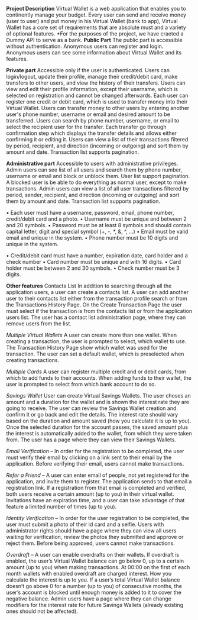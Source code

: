 **Project Description**
Virtual Wallet is a web application that enables you to continently manage your budget. Every user can send and receive money (user to user) and put money in his Virtual Wallet (bank to app), Virtual Wallet has a core set of requirements that are absolute must and a variety of optional features.
*For the purposes of the project, we have craeted a Dummy API to serve as a bank.
**Public Part**
The public part is accessible without authentication. Anonymous users can register and login. Anonymous users can see some information about Virtual Wallet and its features.

**Private part**
Accessible only if the user is authenticated. Users can login/logout, update their profile, manage their credit/debit card, make transfers to other users, and view the history of their transfers. Users can view and edit their profile information, except their username, which is selected on registration and cannot be changed afterwards. Each user can register one credit or debit card, which is used to transfer money into their Virtual Wallet. Users can transfer money to other users by entering another user's phone number, username or email and desired amount to be transferred. Users can search by phone number, username, or email to select the recipient user for the transfer. Each transfer go through confirmation step which displays the transfer details and allows either confirming it or editing it. Users can view a list of their transactions filtered by period, recipient, and direction (incoming or outgoing) and sort them by amount and date. Transaction list supports pagination.

**Administrative part**
Accessible to users with administrative privileges. Admin users can see list of all users and search them by phone number, username or email and block or unblock them. User list support pagination. A blocked user is be able to do everything as normal user, except to make transactions. Admin users can view a list of all user transactions filtered by period, sender, recipient, and direction (incoming or outgoing) and sort them by amount and date. Transaction list supports pagination.

• Each user must have a username, password, email, phone number, credit/debit card and a photo. • Username must be unique and between 2 and 20 symbols. • Password must be at least 8 symbols and should contain capital letter, digit and special symbol (+, -, *, &, ^, …) • Email must be valid email and unique in the system. • Phone number must be 10 digits and unique in the system.

• Credit/debit card must have a number, expiration date, card holder and a check number • Card number must be unique and with 16 digits. • Card holder must be between 2 and 30 symbols. • Check number must be 3 digits.

**Other features**
Contacts List In addition to searching through all the application users, a user can create a contacts list. A user can add another user to their contacts list either from the transaction profile search or from the Transactions History Page. On the Create Transaction Page the user must select if the transaction is from the contacts list or from the application users list. The user has a contact list administration page, where they can remove users from the list.

_Multiple Virtual Wallets_
A user can create more than one wallet. When creating a transaction, the user is prompted to select, which wallet to use. The Transaction History Page show which wallet was used for the transaction. The user can set a default wallet, which is preselected when creating transactions.

_Multiple Cards_ A user can register multiple credit and or debit cards, from which to add funds to their accounts. When adding funds to their wallet, the user is prompted to select from which bank account to do so.

_Savings Wallet_ User can create Virtual Savings Wallets. The user choses an amount and a duration for the wallet and is shown the interest rate they are going to receive. The user can review the Savings Wallet creation and confirm it or go back and edit the details. The interest rate should vary based on the duration and amount saved (how you calculate it is up to you). Once the selected duration for the account passes, the saved amount plus the interest is automatically added to the wallet, from which they were taken from. The user has a page where they can view their Savings Wallets.

_Email Verification_ – In order for the registration to be completed, the user must verify their email by clicking on a link sent to their email by the application. Before verifying their email, users cannot make transactions.

_Refer a Friend_ – A user can enter email of people, not yet registered for the application, and invite them to register. The application sends to that email a registration link. If a registration from that email is completed and verified, both users receive a certain amount (up to you) in their virtual wallet. Invitations have an expiration time, and a user can take advantage of that feature a limited number of times (up to you).

_Identity Verification_ – In order for the user registration to be completed, the user must submit a photo of their id card and a selfie. Users with administrator rights should have a page where they can view all users waiting for verification, review the photos they submitted and approve or reject them. Before being approved, users cannot make transactions.

_Overdraft_ – A user can enable overdrafts on their wallets. If overdraft is enabled, the user’s Virtual Wallet balance can go below 0, up to a certain amount (up to you) when making transactions. At 00:00 on the first of each month wallets with enabled overdraft are charged interest. How you calculate the interest is up to you. If a user’s total Virtual Wallet balance doesn’t go above 0 for a number (up to you) of consecutive months, the user’s account is blocked until enough money is added to it to cover the negative balance. Admin users have a page where they can change modifiers for the interest rate for future Savings Wallets (already existing ones should not be affected).
